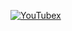 

[![YouTubex](https://img.shields.io/badge/endpoint?url=https://b012ed.github.io/B012ED.json&style=?style=for-the-badge&logo=appveyor)](https://youtube.com/channel/UCIqT1hHplli4XvJj7ZUEMzA) 
